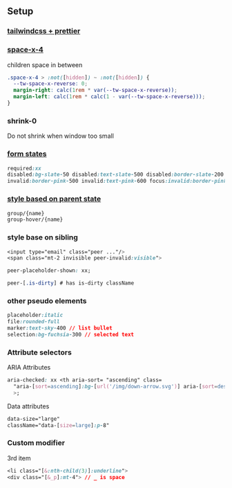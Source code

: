 ## Setup

### [tailwindcss + prettier](https://github.com/tailwindlabs/prettier-plugin-tailwindcss)

### [space-x-4](https://tailwindcss.com/docs/space)

children space in between

```css
.space-x-4 > :not([hidden]) ~ :not([hidden]) {
  --tw-space-x-reverse: 0;
  margin-right: calc(1rem * var(--tw-space-x-reverse));
  margin-left: calc(1rem * calc(1 - var(--tw-space-x-reverse)));
}
```

### shrink-0

Do not shrink when window too small

### [form states](https://tailwindcss.com/docs/hover-focus-and-other-states#form-states)

```css
required:xx
disabled:bg-slate-50 disabled:text-slate-500 disabled:border-slate-200 disabled:shadow-none
invalid:border-pink-500 invalid:text-pink-600 focus:invalid:border-pink-500 focus:invalid:ring-pink-500
```

### [style based on parent state](https://tailwindcss.com/docs/hover-focus-and-other-states#styling-based-on-parent-state)

```css
group/{name}
group-hover/{name}
```

### style base on sibling

```css
<input type="email" class="peer ..."/>
<span class="mt-2 invisible peer-invalid:visible">
```

```css
peer-placeholder-shown: xx;
```

```css
peer-[.is-dirty] # has is-dirty className
```

### other pseudo elements

```css
placeholder:italic
file:rounded-full
marker:text-sky-400 // list bullet
selection:bg-fuchsia-300 // selected text
```

### Attribute selectors

ARIA Attributes

```css
aria-checked: xx <th aria-sort= "ascending" class=
  "aria-[sort=ascending]:bg-[url('/img/down-arrow.svg')] aria-[sort=descending]:bg-[url('/img/up-arrow.svg')]"
  >;
```

Data attributes

```css
data-size="large"
className="data-[size=large]:p-8"
```

### Custom modifier

3rd item

```css
<li class="[&:nth-child(3)]:underline">
<div class="[&_p]:mt-4"> // _ is space
```
